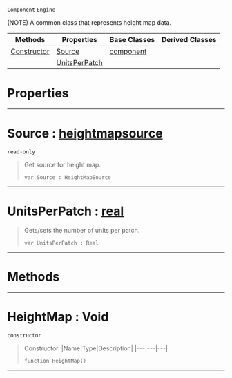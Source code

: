  `Component` `Engine`



(NOTE) A common class that represents height map data.

|Methods|Properties|Base Classes|Derived Classes|
|---|---|---|---|
|[ Constructor](https://github.com/ArendDanielek/ZeroDocsTest/blob/master/code_reference/class_reference/heightmap.markdown#heightmap-void)|[ Source](https://github.com/ArendDanielek/ZeroDocsTest/blob/master/code_reference/class_reference/heightmap.markdown#source-zero-engine-docum)|[component](https://github.com/ArendDanielek/ZeroDocsTest/blob/master/code_reference/class_reference/component.markdown)| |
| |[ UnitsPerPatch](https://github.com/ArendDanielek/ZeroDocsTest/blob/master/code_reference/class_reference/heightmap.markdown#unitsperpatch-zero-engin)| | |


 #  Properties


---  
 #  Source : [heightmapsource](https://github.com/ArendDanielek/ZeroDocsTest/blob/master/code_reference/class_reference/heightmapsource.markdown)

 `read-only`

> Get source for height map.
> ``` lang=cpp, name=Zilch
> var Source : HeightMapSource


---  
 #  UnitsPerPatch : [real](https://github.com/ArendDanielek/ZeroDocsTest/blob/master/code_reference/zilch_base_types/real.markdown)

> Gets/sets the number of units per patch.
> ``` lang=cpp, name=Zilch
> var UnitsPerPatch : Real


---  
 #  Methods


---  
 #  HeightMap : Void

 `constructor`

> Constructor.
> |Name|Type|Description|
> |---|---|---|
> ``` lang=cpp, name=Zilch
> function HeightMap()
> ``` 


---  
 
  
  
  
  
  
  
  

 